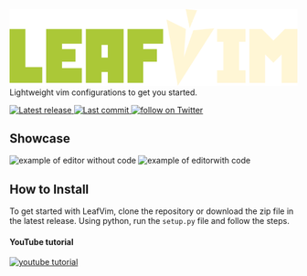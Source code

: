 ![leaf vim fancy text](https://github.com/wooshdude/leafvim/blob/main/leafvim.png)  
Lightweight vim configurations to get you started.  

<a href="https://github.com/wooshdude/leafvim/releases/latest">
      <img alt="Latest release" src="https://img.shields.io/github/v/release/wooshdude/leafvim?style=for-the-badge&&color=fff6d5&&labelColor=abc837" />
</a>
<a href="https://github.com/wooshdude/leafvim/pulse">
      <img alt="Last commit" src="https://img.shields.io/github/last-commit/lunarvim/LunarVim?style=for-the-badge&&color=fff6d5&&labelColor=abc837"/>
</a>

<a href="https://twitter.com/intent/follow?screen_name=wooshdude">
      <img alt="follow on Twitter" src="https://img.shields.io/twitter/follow/wooshdude?style=for-the-badge&logo=twitter&color=abc837&logoColor=abc837&labelColor=fff6d5" />
    </a>

## Showcase
![example of editor without code](https://cdn.discordapp.com/attachments/1006744646887682138/1079664791003607050/leafvim_vim.png)
![example of editorwith code](https://cdn.discordapp.com/attachments/1006744646887682138/1079648090002309240/leafvim_code.png)  


## How to Install
To get started with LeafVim, clone the repository or download the zip file in the latest release. Using python, run the `setup.py` file and follow the steps. 

#### YouTube tutorial  
<a href="https://youtu.be/-0iTsWGZxsI">
      <img alt="youtube tutorial" src="https://img.shields.io/youtube/views/0iTsWGZxsI?color=fff6d5&logo=YouTube&logoColor=fff6d5&style=for-the-badge" />
    </a>
